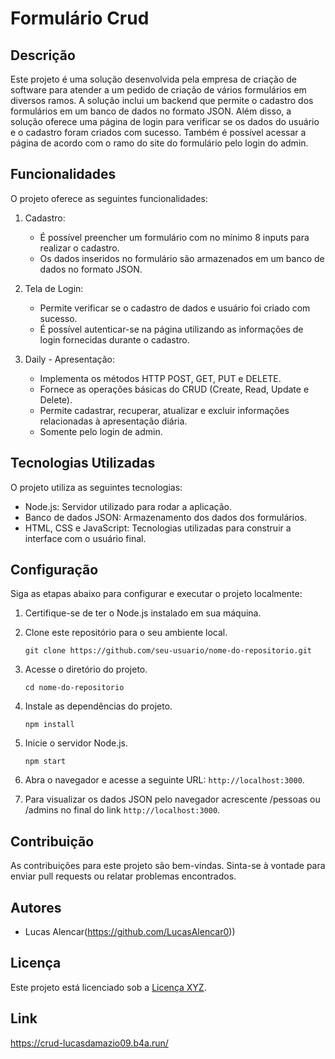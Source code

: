 # Formulário Crud

## Descrição

Este projeto é uma solução desenvolvida pela empresa de criação de software para atender a um pedido de criação de vários formulários em diversos ramos. A solução inclui um backend que permite o cadastro dos formulários em um banco de dados no formato JSON. Além disso, a solução oferece uma página de login para verificar se os dados do usuário e o cadastro foram criados com sucesso. Também é possível acessar a página de acordo com o ramo do site do formulário pelo login do admin.

## Funcionalidades

O projeto oferece as seguintes funcionalidades:

1. Cadastro:
   - É possível preencher um formulário com no mínimo 8 inputs para realizar o cadastro.
   - Os dados inseridos no formulário são armazenados em um banco de dados no formato JSON.

2. Tela de Login:
   - Permite verificar se o cadastro de dados e usuário foi criado com sucesso.
   - É possível autenticar-se na página utilizando as informações de login fornecidas durante o cadastro.

3. Daily - Apresentação:
   - Implementa os métodos HTTP POST, GET, PUT e DELETE.
   - Fornece as operações básicas do CRUD (Create, Read, Update e Delete).
   - Permite cadastrar, recuperar, atualizar e excluir informações relacionadas à apresentação diária.
   - Somente pelo login de admin.

## Tecnologias Utilizadas

O projeto utiliza as seguintes tecnologias:

- Node.js: Servidor utilizado para rodar a aplicação.
- Banco de dados JSON: Armazenamento dos dados dos formulários.
- HTML, CSS e JavaScript: Tecnologias utilizadas para construir a interface com o usuário final.

## Configuração

Siga as etapas abaixo para configurar e executar o projeto localmente:

1. Certifique-se de ter o Node.js instalado em sua máquina.

2. Clone este repositório para o seu ambiente local.

   ```
   git clone https://github.com/seu-usuario/nome-do-repositorio.git
   ```

3. Acesse o diretório do projeto.

   ```
   cd nome-do-repositorio
   ```

4. Instale as dependências do projeto.

   ```
   npm install
   ```

5. Inicie o servidor Node.js.

   ```
   npm start
   ```

6. Abra o navegador e acesse a seguinte URL: `http://localhost:3000`.

7. Para visualizar os dados JSON pelo navegador acrescente /pessoas ou /admins no final do link `http://localhost:3000`.



## Contribuição

As contribuições para este projeto são bem-vindas. Sinta-se à vontade para enviar pull requests ou relatar problemas encontrados.

## Autores

- Lucas Alencar(https://github.com/LucasAlencar0))


## Licença

Este projeto está licenciado sob a [Licença XYZ](https://github.com/LucasALencar0/CRUD/blob/main/LICENSE).

## Link
https://crud-lucasdamazio09.b4a.run/

